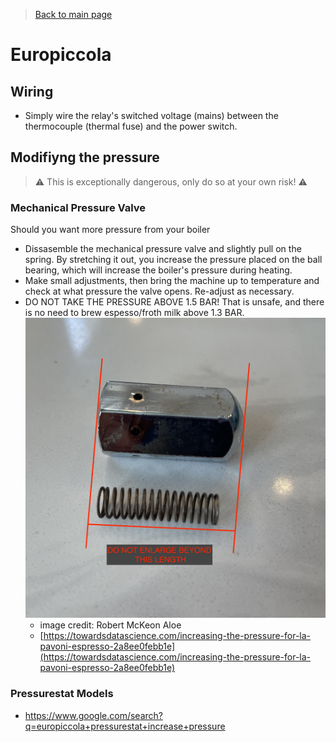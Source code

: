 > [Back to main page](../../README.md)

# Europiccola

## Wiring
- Simply wire the relay's switched voltage (mains) between the thermocouple (thermal fuse) and the power switch.

## Modifiyng the pressure
> ⚠️ This is exceptionally dangerous, only do so at your own risk! ⚠️

### Mechanical Pressure Valve
Should you want more pressure from your boiler
- Dissasemble the mechanical pressure valve and slightly pull on the spring. By stretching it out, you increase the pressure placed on the ball bearing, which will increase the boiler's pressure during heating.
- Make small adjustments, then bring the machine up to temperature and check at what pressure the valve opens. Re-adjust as necessary.
- DO NOT TAKE THE PRESSURE ABOVE 1.5 BAR! That is unsafe, and there is no need to brew espesso/froth milk above 1.3 BAR.
    ![image of europiccola ball bearing pressure safety valve](../images/mech_valve.jpeg)
    - image credit: Robert McKeon Aloe
    - [https://towardsdatascience.com/increasing-the-pressure-for-la-pavoni-espresso-2a8ee0febb1e](https://towardsdatascience.com/increasing-the-pressure-for-la-pavoni-espresso-2a8ee0febb1e)

### Pressurestat Models
- https://www.google.com/search?q=europiccola+pressurestat+increase+pressure